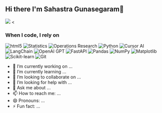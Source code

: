 ## Hi there I'm Sahastra Gunasegaram👋
![](https://komarev.com/ghpvc/?username=sahastraG39&color=grey)
<
<h3>When I code, I rely on</h3>
<p>
<img alt="html5" src="https://img.shields.io/badge/-HTML5-E34F26?style=flat-square&logo=html5&logoColor=white" />
<img alt="Statistics" src="https://img.shields.io/badge/-Statistics-4B0082?style=flat-square&logo=google-analytics&logoColor=white" />
<img alt="Operations Research" src="https://img.shields.io/badge/-Operations%20Research-800000?style=flat-square&logo=matrix&logoColor=white" />
<img alt="Python" src="https://img.shields.io/badge/-Python-3776AB?style=flat-square&logo=python&logoColor=white" />
<img alt="Cursor AI" src="https://img.shields.io/badge/-Cursor%20AI-000000?style=flat-square&logo=cursor&logoColor=white" />
<img alt="LangChain" src="https://img.shields.io/badge/-LangChain-2E8B57?style=flat-square&logo=chainlink&logoColor=white" />
<img alt="OpenAI GPT" src="https://img.shields.io/badge/-OpenAI%20GPT-412991?style=flat-square&logo=openai&logoColor=white" />
<img alt="FastAPI" src="https://img.shields.io/badge/-FastAPI-009688?style=flat-square&logo=fastapi&logoColor=white" />
<img alt="Pandas" src="https://img.shields.io/badge/-Pandas-150458?style=flat-square&logo=pandas&logoColor=white" />
<img alt="NumPy" src="https://img.shields.io/badge/-NumPy-013243?style=flat-square&logo=numpy&logoColor=white" />
<img alt="Matplotlib" src="https://img.shields.io/badge/-Matplotlib-11557c?style=flat-square&logo=plotly&logoColor=white" />
<img alt="Scikit-learn" src="https://img.shields.io/badge/-Scikit--learn-F7931E?style=flat-square&logo=scikit-learn&logoColor=white" />
<img alt="Git" src="https://img.shields.io/badge/-Git-F05032?style=flat-square&logo=git&logoColor=white" />


  
- 🔭 I’m currently working on ...
- 🌱 I’m currently learning ...
- 👯 I’m looking to collaborate on ...
- 🤔 I’m looking for help with ...
- 💬 Ask me about ...
- 📫 How to reach me: ...
- 😄 Pronouns: ...
- ⚡ Fun fact: ...
  >
